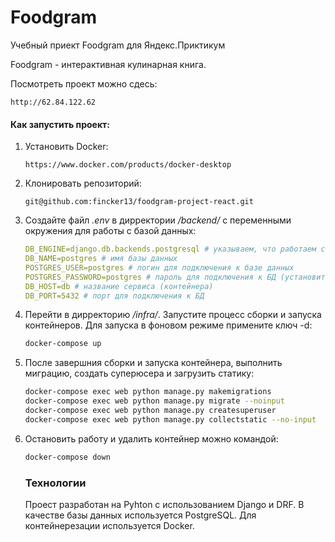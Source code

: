 # Foodgram

Учебный приект Foodgram для Яндекс.Приктикум

Foodgram - интерактивная кулинарная книга.

Посмотреть проект можно сдесь:
```http
http://62.84.122.62
```

#### Как запустить проект:

1. Установить Docker:

   ```http
   https://www.docker.com/products/docker-desktop
   ```

2. Клонировать репозиторий:

   ```http
   git@github.com:fincker13/foodgram-project-react.git
   ```

3. Создайте файл *.env* в дирректории */backend/* с переменными окружения для работы с базой данных:

   ```yaml
   DB_ENGINE=django.db.backends.postgresql # указываем, что работаем с postgresql
   DB_NAME=postgres # имя базы данных
   POSTGRES_USER=postgres # логин для подключения к базе данных
   POSTGRES_PASSWORD=postgres # пароль для подключения к БД (установите свой)
   DB_HOST=db # название сервиса (контейнера)
   DB_PORT=5432 # порт для подключения к БД
   ```

4. Перейти в дирректорию */infra/*. Запустите процесс сборки и запуска контейнеров. Для запуска в фоновом режиме примените ключ -d:

   ```bash
   docker-compose up
   ```

5. После завершния сборки и запуска контейнера, выполнить миграцию, создать суперюсера и загрузить статику:

   ```bash
   docker-compose exec web python manage.py makemigrations
   docker-compose exec web python manage.py migrate --noinput
   docker-compose exec web python manage.py createsuperuser
   docker-compose exec web python manage.py collectstatic --no-input
   ```

6. Остановить работу и удалить контейнер можно командой:

   ```bash
   docker-compose down
   ```

   

   ### Технологии

   Проест разработан на Pyhton с использованием Django и DRF. В качестве базы данных используется PostgreSQL. Для контейнерезации используется Docker.

   


